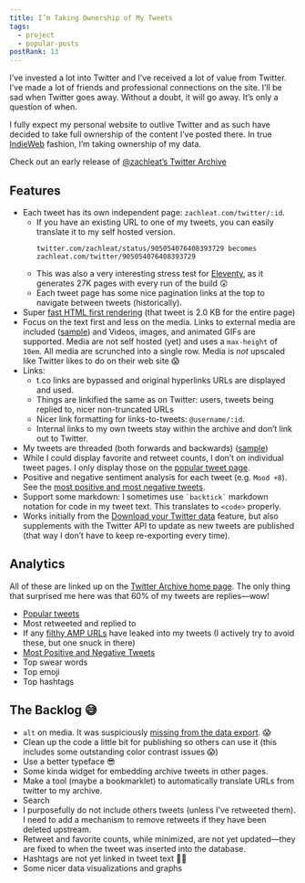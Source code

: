 ```yaml
---
title: I’m Taking Ownership of My Tweets
tags:
  - project
  - popular-posts
postRank: 13
---
```

I’ve invested a lot into Twitter and I’ve received a lot of value from Twitter. I’ve made a lot of friends and professional connections on the site. I’ll be sad when Twitter goes away. Without a doubt, it will go away. It’s only a question of when.

I fully expect my personal website to outlive Twitter and as such have decided to take full ownership of the content I’ve posted there. In true [IndieWeb](https://indieweb.org/) fashion, I’m taking ownership of my data.

<p class="primarylink">Check out an early release of <a href="/twitter/">@zachleat’s Twitter Archive</a></p>

## Features

* Each tweet has its own independent page: `zachleat.com/twitter/:id`.
    - If you have an existing URL to one of my tweets, you can easily translate it to my self hosted version. <pre><code>twitter.com/zachleat/status/905054076408393729 becomes zachleat.com/twitter/905054076408393729</code></pre>
    - This was also a very interesting stress test for [Eleventy](https://www.11ty.io/), as it generates 27K pages with every run of the build 😲
    - Each tweet page has some nice pagination links at the top to navigate between tweets (historically).
* Super [fast HTML first rendering](/twitter/1169998370041208832/) (that tweet is 2.0 KB for the entire page)
* Focus on the text first and less on the media. Links to external media are included ([sample](/twitter/1171621079745540096/)) and Videos, images, and animated GIFs are supported. Media are not self hosted (yet) and uses a `max-height` of `10em`. All media are scrunched into a single row. Media is _not_ upscaled like Twitter likes to do on their web site 😱
* Links:
    * t.co links are bypassed and original hyperlinks URLs are displayed and used.
    * Things are linkified the same as on Twitter: users, tweets being replied to, nicer non-truncated URLs
    * Nicer link formatting for links-to-tweets: `@username/:id`.
    * Internal links to my own tweets stay within the archive and don’t link out to Twitter.
* My tweets are threaded (both forwards and backwards) ([sample](/twitter/1171427770850672640/))
* While I could display favorite and retweet counts, I don’t on individual tweet pages. I only display those on the [popular tweet page](/twitter/popular/).
* Positive and negative sentiment analysis for each tweet (e.g. `Mood +8`). See the [most positive and most negative tweets](/twitter/sentiment/).
* Support some markdown: I sometimes use `` `backtick` `` markdown notation for code in my tweet text. This translates to `<code>` properly.
* Works initially from the [Download your Twitter data](https://twitter.com/settings/your_twitter_data) feature, but also supplements with the Twitter API to update as new tweets are published (that way I don’t have to keep re-exporting every time).

## Analytics

All of these are linked up on the [Twitter Archive home page](/twitter/). The only thing that surprised me here was that 60% of my tweets are replies—wow!

* [Popular tweets](/twitter/popular/)
* Most retweeted and replied to
* If any [filthy AMP URLs](/twitter/amp/) have leaked into my tweets (I actively try to avoid these, but one snuck in there)
* [Most Positive and Negative Tweets](/twitter/sentiment/)
* Top swear words
* Top emoji
* Top hashtags

## The Backlog 😅

* `alt` on media. It was suspiciously [missing from the data export](/twitter/1171427770850672640/). 😱
* Clean up the code a little bit for publishing so others can use it (this includes some outstanding color contrast issues 😱)
* Use a better typeface 😎
* Some kinda widget for embedding archive tweets in other pages.
* Make a tool (maybe a bookmarklet) to automatically translate URLs from twitter to my archive.
* Search
* I purposefully do not include others tweets (unless I’ve retweeted them). I need to add a mechanism to remove retweets if they have been deleted upstream.
* Retweet and favorite counts, while minimized, are not yet updated—they are fixed to when the tweet was inserted into the database.
* Hashtags are not yet linked in tweet text 🤷‍♂️
* Some nicer data visualizations and graphs

